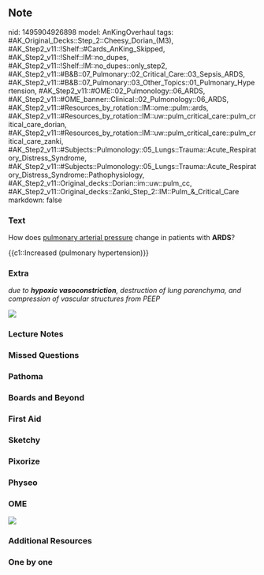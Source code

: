 ## Note
nid: 1495904926898
model: AnKingOverhaul
tags: #AK_Original_Decks::Step_2::Cheesy_Dorian_(M3), #AK_Step2_v11::!Shelf::#Cards_AnKing_Skipped, #AK_Step2_v11::!Shelf::IM::no_dupes, #AK_Step2_v11::!Shelf::IM::no_dupes::only_step2, #AK_Step2_v11::#B&B::07_Pulmonary::02_Critical_Care::03_Sepsis_ARDS, #AK_Step2_v11::#B&B::07_Pulmonary::03_Other_Topics::01_Pulmonary_Hypertension, #AK_Step2_v11::#OME::02_Pulmonology::06_ARDS, #AK_Step2_v11::#OME_banner::Clinical::02_Pulmonology::06_ARDS, #AK_Step2_v11::#Resources_by_rotation::IM::ome::pulm::ards, #AK_Step2_v11::#Resources_by_rotation::IM::uw::pulm_critical_care::pulm_critical_care_dorian, #AK_Step2_v11::#Resources_by_rotation::IM::uw::pulm_critical_care::pulm_critical_care_zanki, #AK_Step2_v11::#Subjects::Pulmonology::05_Lungs::Trauma::Acute_Respiratory_Distress_Syndrome, #AK_Step2_v11::#Subjects::Pulmonology::05_Lungs::Trauma::Acute_Respiratory_Distress_Syndrome::Pathophysiology, #AK_Step2_v11::Original_decks::Dorian::im::uw::pulm_cc, #AK_Step2_v11::Original_decks::Zanki_Step_2::IM::Pulm_&_Critical_Care
markdown: false

### Text
How does <u>pulmonary arterial pressure</u> change in patients with
<b>ARDS</b>?
<div>
  {{c1::Increased (pulmonary hypertension)}}
</div>

### Extra
<i>due to <b>hypoxic vasoconstriction</b>, destruction of lung
parenchyma, and compression of vascular structures from PEEP</i>
<div>
  <div>
    <i><img src="ards.png" class="resizer"></i>
  </div>
</div>

### Lecture Notes


### Missed Questions


### Pathoma


### Boards and Beyond


### First Aid


### Sketchy


### Pixorize


### Physeo


### OME
<div class="ome-widget">
  <a href=
  "https://onlinemeded.org/spa/pulmonology/ards/acquire?ref=anki"><img src="_OME_AnkiFlashcards_Lesson_3.png"></a>
</div>

### Additional Resources


### One by one

